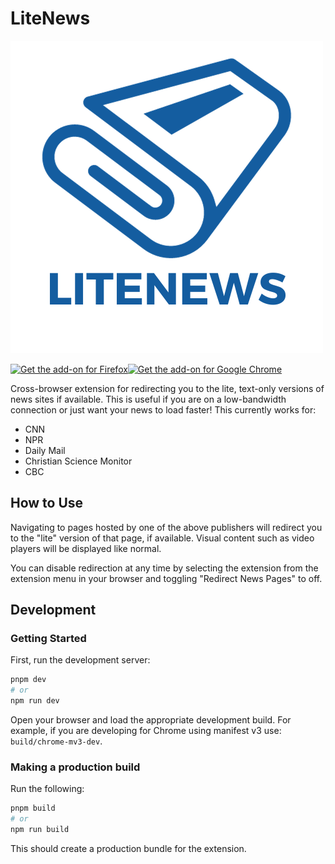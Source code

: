 # LiteNews

![Lite News logo consisting of the text Lite News under a newspaper](LITENEWS.png)

[![Get the add-on for Firefox](https://lh4.googleusercontent.com/qNMVvYbmmhZj3t5bebHhKewVz3MijbMKcv4WZNUACjX47wTAYVmavD8TVHaBCGEEBQVvouTGu8CheQmuIAHTZ67_vozZDjokr5-4V1zZ_hRAvF6iHF0e526FSIMKL_55Sw=w1280)](https://addons.mozilla.org/en-US/firefox/addon/litenews/)[![Get the add-on for Google Chrome](https://lh4.googleusercontent.com/8ddC6LGL_94PLcfxgVcWuAZu3r3jJbajn11DH2nXuzQi93Hv4S5vdL8PqCOiKWGgevRzE04oujKgQ49TtlgOHWJ-lWp9Zy7eLwCTrqR0modZgp-P0BrQqyqBP7pa3mZm7g=w1280)](https://chromewebstore.google.com/detail/litenews/ddpeehpgbiodbpiogjghndlohokekjej)

Cross-browser extension for redirecting you to the lite, text-only versions of news sites if available. This is useful if you are on a low-bandwidth connection or just want your news to load faster! This currently works for:

- CNN
- NPR
- Daily Mail
- Christian Science Monitor
- CBC

## How to Use

Navigating to pages hosted by one of the above publishers will redirect you to the "lite" version of that page, if available. Visual content such as video players will be displayed like normal.

You can disable redirection at any time by selecting the extension from the extension menu in your browser and toggling "Redirect News Pages" to off.

## Development
### Getting Started

First, run the development server:

```bash
pnpm dev
# or
npm run dev
```

Open your browser and load the appropriate development build. For example, if you are developing for Chrome using manifest v3 use: `build/chrome-mv3-dev`.

### Making a production build

Run the following:

```bash
pnpm build
# or
npm run build
```

This should create a production bundle for the extension.
